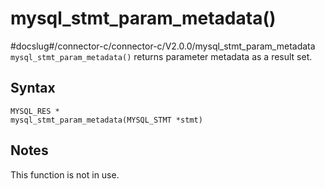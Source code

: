 mysql_stmt_param_metadata()
================================================
#docslug#/connector-c/connector-c/V2.0.0/mysql_stmt_param_metadata
`mysql_stmt_param_metadata()` returns parameter metadata as a result set.

Syntax
---------------------------

```unknow
MYSQL_RES *
mysql_stmt_param_metadata(MYSQL_STMT *stmt)
```



Notes
--------------------------

This function is not in use.
